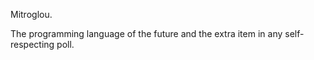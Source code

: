 Mitroglou.

The programming language of the future and the extra item in any self-respecting poll. 
